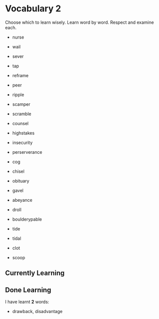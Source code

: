 # Vocabulary 2

Choose which to learn wisely. Learn word by word. Respect and examine each.

- nurse
- wail
- sever
- tap
- reframe
- peer
- ripple
- scamper
- scramble
- counsel

- highstakes
- insecurity
- perserverance
- cog
- chisel
- obituary
- gavel
- abeyance
- droll
- boulderypable
- tide
- tidal
- clot
- scoop

## Currently Learning


## Done Learning

I have learnt **2** words:

- drawback, disadvantage
